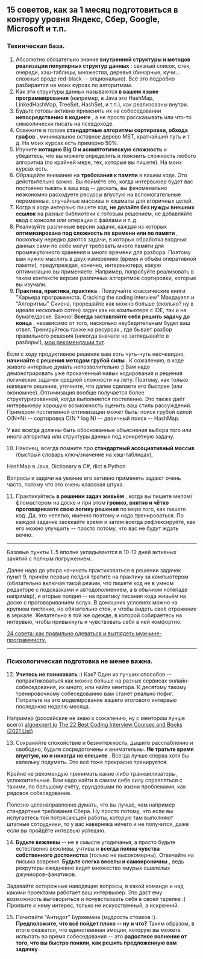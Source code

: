 ## 15 советов, как за 1 месяц подготовиться в контору уровня Яндекс, Сбер, Google, Microsoft и т.п.

### Техническая база.

1. Абсолютно обязательно знание  **внутренней структуры и методов реализации популярных структур данных** : связный список, стек, очереди, хэш-таблицы, множества, деревья (бинарные, кучи... сложные вроде red-black -- опционально). Всё это подробно разбирается на моих курсах по алгоритмам.
2. Как эти структуры данных называются **в вашем языке программирования** (например, в Java это HashMap, LinkedHashMap, TreeSet, HashSet, и т.п.), как реализованы внутри.
3. Будьте готовы активно применять их на собеседовании  **непосредственно в кодинге** , а не просто рассказывать или что-то символически писать на псевдокоде.
4. Освежите в голове  **стандартные алгоритмы сортировки, обхода графов** , минимальное остовное дерево MST, кратчайший путь и т. д. На моих курсах есть примерно 50%.
5. Изучите **нотацию Big O и асимптотическую сложность** и убедитесь, что вы можете определить и пояснить сложность любого алгоритма (по крайней мере, тех, которые вы пишете). На моих курсах есть.
6. Обращайте внимание на **требования к памяти** в вашем коде. Это действительно важно. Вы поймёте это, когда интервьюер будет вас постоянно тыкать в ваш код -- дескать, вы феноменально неэкономно расходуете ресурсы впустую на вспомогательные переменные, случайные массивы и хэшмапы для вторичных целей.
7. Когда в ходе интервью пишете код, **не делайте без нужды внешних ссылок** на разные библиотеки с готовым решением, не добавляйте ввод с консоли или операции с файлами и т. д.
8. Реализуйте различные версии задачи, каждая из которых  **оптимизирована под сложность по времени или по памяти** , поскольку нередко даются задачи, в которых обработка входных данных сами по себе могут требовать много памяти для промежуточного хранения и много времени для разбора. Поэтому вам нужно мыслить в двух измерениях (время и объём оперативной памяти), предупреждая, конечно, интервьютера, какую оптимизацию вы применяете. Например, попробуйте реализовать в таком контексте версии различных алгоритмов сортировки, которые вы изучали.
9. **Практика, практика, практика** . Поизучайте классические книги "Карьера программиста. Cracking the coding interview" Макдауэлл и "Алгоритмы" Скиена, прорешайте как можно больше (сколько? ну в идеале несколько сотен) задач как на компьютере с IDE, так и на бумаге/доске.
   Важно!  **Всегда заставляйте себя решить задачу до конца** , независимо от того, насколько неубедительным будет ваш ответ. Тренируйтесь также на ресурсах , где бывает разбор правильного решения (никогда вначале не заглядывайте в разборы!), [мои рекомендации тут](https://skillsmart.ru/ama/e500.html).

Если с ходу продуктивное решение вам хоть чуть-чуть неочевидно,  **начинайте с решения методом грубой силы** . К сожалению, в ходе живого интервью думать непозволительно :) Вам надо демонстрировать уже прокаченный навык кодирования и решения логических задачек средней сложности на лету. Поэтому, как только напишете решение, уточните, что далее сделаете его быстрее (или экономнее). Оптимизация вообще получается более структурированной, когда выполняется постепенно. Это также даёт интервьюеру хорошую возможность оценить ваш стиль рассуждений. Примером постепенной оптимизации может быть: поиск грубой силой O(N*N) -- сортировка O(N * log N) -- двоичный поиск -- HashMap.

У вас всегда должны быть обоснованные объяснения выбора того или иного алгоритма или структуры данных под конкретную задачу.

10. Наконец, всегда помните про **стандартный ассоциативный массив** (быстрый словарь ключ/значение на хэш-таблицах),

HashMap в Java, Dictionary в C#, dict в Python.

Вопросы и задачи на умение его активно применять задают очень часто, потому что это очень классная штука.

11. Практикуйтесь  **в решении задач живьём** , когда вы пишете мелом/фломастером на доске и при этом **громко, внятно и чётко проговариваете свою логику решения** по мере того, как пишете код. Да, это нелегко, именно поэтому и надо тренироваться. По каждой задачке засекайте время и затем всегда рефлексируйте, как его можно улучшить -- просто потому, что вас не будут ждать вечно.

---

Базовые пункты 1..5 вполне укладываются в 10-12 дней активных занятий с полным погружением.

Далее надо до упора начинать практиковаться в решении задачек пункт 9, причём первые полдня тратите на практику за компьютером (обязательно включая такой режим, что пишете код не в умном редакторе с подсказками и автодополнением, а в обычном нотепаде например), и вторые полдня -- на практику писания кода живьём на доске с проговариванием вслух. В домашних условиях можно на крупном листочке, но обязательно стоя, и чтобы видеть своё отражение в зеркале. Желательно в той же одежде, в которой собираетесь на интервью, чтобы привыкнуть и чувствовать себя в ней комфортно.

[24 совета: как правильно одеваться и выглядеть мужчине-программисту.](https://vk.com/wall-152484379_1709)

---

### Психологическая подготовка не менее важна.

12. **Учитесь не паниковать** :) Как? Один из лучших способов -- попрактиковаться как можно больше на разных сервисах онлайн-собеседования, их много, или найти ментора. К десятому такому тренировочному собеседованию вам станет реально пофиг. Потратьте на это моделирование вашего итогового интервью последнюю неделю месяца.

Например (российские не знаю к сожалению, ну с ментором лучше всего)
[algoexpert.io](https://www.algoexpert.io/)
[The 22 Best Coding Interview Courses and Books (2021 List)](https://learntocodewith.me/posts/coding-interview-resources/)

13. Сохраняйте спокойствие и безмятежность, дышите расслабленно и свободно, будьте сосредоточены и внимательны.  **Не тратьте время впустую, но и никогда не спешите** . Всегда лучше сперва хотя бы капельку подумать. Это всё тоже прекрасно тренируется.

Крайне не рекомендую принимать какие-либо транквилизаторы, успокоительные. Вам надо найти в самом себе силу справляться с такими, по большому счёту, ерундовыми по жизни проблемами, как рядовое собеседование.

Полезно целенаправленно думать, что вы лучше, чем например стандартные требования Сбера. Ну просто потому, что если вы испугаетесь той потрясающей работы, которую там выполняют штатные сотрудники, то у вас наверняка ничего и не получится, даже если вы пройдёте интервью успешно.

14. **Будьте вежливы** -- не в смысле угодичанья, а просто будьте естественно вежливы, учтивы и **всегда полны чувства собственного достоинства** (только не высокомерны). Отвечайте на письма вовремя.  **Будьте слегка веселы и самоироничны** , ведь рекрутеры ежедневно видят множество хмурых ошалелых джуниоров-фанатиков.

Задавайте осторожные наводящие вопросы, в какой команде и над какими проектами работает ваш интервьюер. Это даст ему возможность выговориться и почувствовать себя в своей тарелке :) Проявите к нему интерес, только не искусственный, а искренний.

15. Почитайте "Антидот" Буркемана (мудрость стоиков :). **Предположите, что всё пойдет плохо -- ну и что?** Таким образом, в итоге окажется, что единственная эмоция, которую вы можете испытать во время собеседования -- это  **радостное волнение от того, что вы быстро поняли, как решить предложенную вам задачку** .

